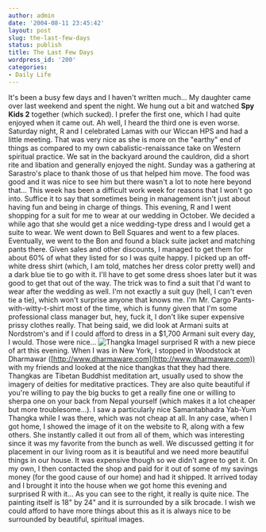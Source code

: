 ```yaml
---
author: admin
date: '2004-08-11 23:45:42'
layout: post
slug: the-last-few-days
status: publish
title: The Last Few Days
wordpress_id: '200'
categories:
- Daily Life
---
```


It's been a busy few days and I haven't written much... My daughter came
over last weekend and spent the night. We hung out a bit and watched
**Spy Kids 2** together (which sucked). I prefer the first one, which I
had quite enjoyed when it came out. Ah well, I heard the third one is
even worse. Saturday night, R and I celebrated Lamas with our Wiccan HPS
and had a little meeting. That was very nice as she is more on the
"earthy" end of things as compared to my own cabalistic-renaissance take
on Western spiritual practice. We sat in the backyard around the
cauldron, did a short rite and libation and generally enjoyed the night.
Sunday was a gathering at Sarastro's place to thank those of us that
helped him move. The food was good and it was nice to see him but there
wasn't a lot to note here beyond that... This week has been a difficult
work week for reasons that I won't go into. Suffice it to say that
sometimes being in management isn't just about having fun and being in
charge of things. This evening, R and I went shopping for a suit for me
to wear at our wedding in October. We decided a while ago that she would
get a nice wedding-type dress and I would get a suite to wear. We went
down to Bell Squares and went to a few places. Eventually, we went to
the Bon and found a black suite jacket and matching pants there. Given
sales and other discounts, I managed to get them for about 60% of what
they listed for so I was quite happy. I picked up an off-white dress
shirt (which, I am told, matches her dress color pretty well) and a dark
blue tie to go with it. I'll have to get some dress shoes later but it
was good to get that out of the way. The trick was to find a suit that
I'd want to wear after the wedding as well. I'm not exactly a suit guy
(hell, I can't even tie a tie), which won't surprise anyone that knows
me. I'm Mr. Cargo Pants-with-witty-t-shirt most of the time, which is
funny given that I'm some professional class manager but, hey, fuck it,
I don't like super expensive prissy clothes really. That being said, we
did look at Armani suits at Nordstrom's and if I could afford to dress
in a $1,700 Armani suit every day, I would. Those were nice... ![Thangka
Image](http://www.arcanology.com/images/Samantabadra_mandala_big.jpg)I
surprised R with a new piece of art this evening. When I was in New
York, I stopped in Woodstock at Dharmawar
([http://www.dharmaware.com](http://www.dharmaware.com)) with my friends
and looked at the nice thangkas that they had there. Thangkas are
Tibetan Buddhist meditation art, usually used to show the imagery of
deities for meditative practices. They are also quite beautiful if
you're willing to pay the big bucks to get a really fine one or willing
to sherpa one on your back from Nepal yourself (which makes it a lot
cheaper but more troublesome...). I saw a particularly nice
Samantabhadra Yab-Yum Thangka while I was there, which was not cheap at
all. In any case, when I got home, I showed the image of it on the
website to R, along with a few others. She instantly called it out from
all of them, which was interesting since it was my favorite from the
bunch as well. We discussed getting it for placement in our living room
as it is beautiful and we need more beautiful things in our house. It
was expensive though so we didn't agree to get it. On my own, I then
contacted the shop and paid for it out of some of my savings money (for
the good cause of our home) and had it shipped. It arrived today and I
brought it into the house when we got home this evening and surprised R
with it... As you can see to the right, it really is quite nice. The
painting itself is 18" by 24" and it is surrounded by a silk brocade. I
wish we could afford to have more things about this as it is always nice
to be surrounded by beautiful, spiritual images.
